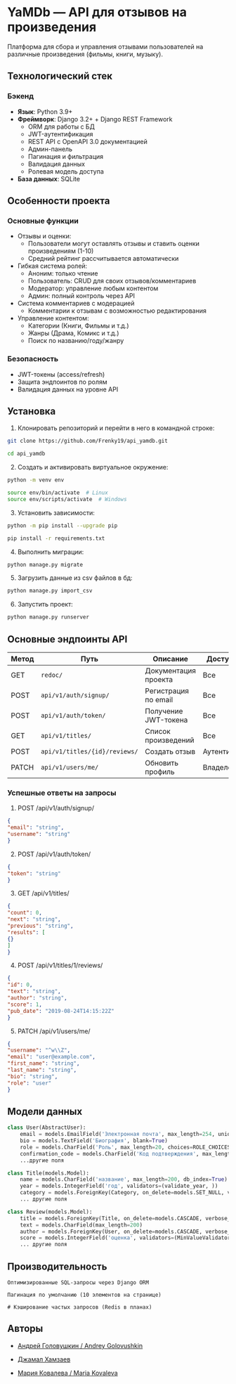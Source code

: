 # YaMDb — API для отзывов на произведения

Платформа для сбора и управления отзывами пользователей на различные произведения (фильмы, книги, музыку).

## Технологический стек

### Бэкенд
- **Язык**: Python 3.9+
- **Фреймворк**: Django 3.2+ + Django REST Framework
  - ORM для работы с БД
  - JWT-аутентификация
  - REST API с OpenAPI 3.0 документацией
  - Админ-панель
  - Пагинация и фильтрация
  - Валидация данных
  - Ролевая модель доступа
- **База данных**: SQLite

## Особенности проекта

### Основные функции
- Отзывы и оценки:
  - Пользователи могут оставлять отзывы и ставить оценки произведениям (1-10)
  - Средний рейтинг рассчитывается автоматически
- Гибкая система ролей:
  - Аноним: только чтение
  - Пользователь: CRUD для своих отзывов/комментариев
  - Модератор: управление любым контентом
  - Админ: полный контроль через API
- Система комментариев с модерацией
  - Комментарии к отзывам с возможностью редактирования
- Управление контентом:
  - Категории (Книги, Фильмы и т.д.)
  - Жанры (Драма, Комикс и т.д.)
  - Поиск по названию/году/жанру

### Безопасность
- JWT-токены (access/refresh)
- Защита эндпоинтов по ролям
- Валидация данных на уровне API

## Установка

1. Клонировать репозиторий и перейти в него в командной строке:

```bash
git clone https://github.com/Frenky19/api_yamdb.git
```
```bash
cd api_yamdb
```

2. Создать и активировать виртуальное окружение:

```bash
python -m venv env
```
```bash
source env/bin/activate  # Linux
source env/scripts/activate  # Windows
```

3. Установить зависимости:

```bash
python -m pip install --upgrade pip
```
```bash
pip install -r requirements.txt
```

4. Выполнить миграции:

```bash
python manage.py migrate
```

5. Загрузить данные из csv файлов в бд:

```bash
python manage.py import_csv
```

6. Запустить проект:

```bash
python manage.py runserver
```

## Основные эндпоинты API


| Метод  | Путь                         | Описание                     | Доступ         |
|--------|------------------------------|------------------------------|----------------|
| GET    | `redoc/          `           | Документация проекта         | Все            |
| POST   | `api/v1/auth/signup/`        | Регистрация по email         | Все            |
| POST   | `api/v1/auth/token/`         | Получение JWT-токена         | Все            |
| GET    | `api/v1/titles/`             | Список произведений          | Все            |
| POST   | `api/v1/titles/{id}/reviews/`| Создать отзыв                | Аутентиф.      |
| PATCH  | `api/v1/users/me/`           | Обновить профиль             | Владелец       |

### Успешные ответы на запросы

1. POST /api/v1/auth/signup/

```json
{
"email": "string",
"username": "string"
}
```

2. POST /api/v1/auth/token/

```json
{
"token": "string"
}
```

3. GET /api/v1/titles/

```json
{
"count": 0,
"next": "string",
"previous": "string",
"results": [
{}
]
}
```

4. POST /api/v1/titles/1/reviews/

```json
{
"id": 0,
"text": "string",
"author": "string",
"score": 1,
"pub_date": "2019-08-24T14:15:22Z"
}
```

5. PATCH /api/v1/users/me/

```json
{
"username": "^w\\Z",
"email": "user@example.com",
"first_name": "string",
"last_name": "string",
"bio": "string",
"role": "user"
}
```

## Модели данных

```python
class User(AbstractUser):
    email = models.EmailField('Электронная почта', max_length=254, unique=True)
    bio = models.TextField('Биография', blank=True)
    role = models.CharField('Роль', max_length=20, choices=ROLE_CHOICES, default='user')
    confirmation_code = models.CharField('Код подтверждения', max_length=16, blank=True)
    ...другие поля

class Title(models.Model):
    name = models.CharField('название', max_length=200, db_index=True)
    year = models.IntegerField('год', validators=(validate_year, ))
    category = models.ForeignKey(Category, on_delete=models.SET_NULL, verbose_name='категория', null=True, blank=True)
    ... другие поля

class Review(models.Model):
    title = models.ForeignKey(Title, on_delete=models.CASCADE, verbose_name='произведение')
    text = models.CharField(max_length=200)
    author = models.ForeignKey(User, on_delete=models.CASCADE, verbose_name='автор', null=True)
    score = models.IntegerField('оценка', validators=(MinValueValidator(1), MaxValueValidator(10))),
    ... другие поля
```

## Производительность

    Оптимизированные SQL-запросы через Django ORM

    Пагинация по умолчанию (10 элементов на странице)

    # Кэширование частых запросов (Redis в планах)

## Авторы
- [Андрей Головушкин / Andrey Golovushkin](https://github.com/Frenky19)

- [Джамал Хамзаев](https://github.com/khamzaev)

- [Мария Ковалева / Maria Kovaleva](https://github.com/Mary-Kovaleva)